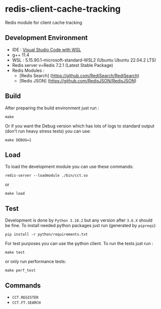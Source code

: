 # redis-client-cache-tracking
Redis module for client cache tracking

## Development Environment 

* IDE : [Visual Studio Code with WSL](https://code.visualstudio.com/docs/cpp/config-wsl) 
* g++ 11.4
* WSL : 5.15.90.1-microsoft-standard-WSL2 (Ubuntu Ubuntu 22.04.2 LTS)
* Redis server v=Redis 7.2.1 (Latest Stable Package)
* Redis Modules :
    * [Redis Search] (https://github.com/RediSearch/RediSearch)
    * [Redis JSON] (https://github.com/RedisJSON/RedisJSON)

## Build

After preparing the build environment just run : 

```
make
```

Or if you want the Debug version which has lots of logs to standard output (don't run heavy stress tests) you can use: 

```
make DEBUG=1
```

## Load

To load the development module you can use these commands: 

```
redis-server --loadmodule ./bin/cct.so
```

or 

```
make load
```

## Test
Development is done by `Python 3.10.2` but any version after `3.6.X` should be fine. To install needed python packages just run (generated by `pipreqs`): 

```
pip install -r python/requirements.txt
```

For test purposes you can use the python client. To run the tests just run : 

```
make test
```

or only run performance tests: 

```
make perf_test
```



## Commands

* `CCT.REGISTER`
* `CCT.FT.SEARCH`
